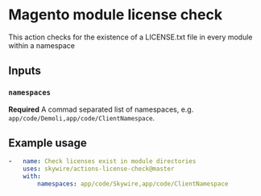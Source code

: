 # Magento module license check

This action checks for the existence of a LICENSE.txt file in every module within a namespace

## Inputs

### `namespaces`

**Required** A commad separated list of namespaces, e.g. `app/code/Demoli,app/code/ClientNamespace`.

## Example usage

```yaml
-   name: Check licenses exist in module directories
    uses: skywire/actions-license-check@master
    with:
        namespaces: app/code/Skywire,app/code/ClientNamespace
```